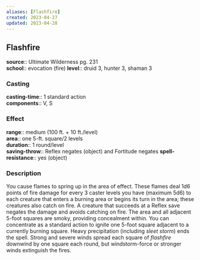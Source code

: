 ```yaml
---
aliases: [Flashfire]
created: 2023-04-27
updated: 2023-04-28
---
```


## Flashfire

**source**:: Ultimate Wilderness pg. 231  
**school**:: evocation (fire)
**level**:: druid 3, hunter 3, shaman 3

### Casting

**casting-time**:: 1 standard action  
**components**:: V, S

### Effect

**range**:: medium (100 ft. + 10 ft./level)  
**area**:: one 5-ft. square/2 levels  
**duration**:: 1 round/level  
**saving-throw**:: Reflex negates (object) and Fortitude negates
**spell-resistance**:: yes (object)

### Description

You cause flames to spring up in the area of effect. These flames deal 1d6 points of fire damage for every 3 caster levels you have (maximum 5d6) to each creature that enters a burning area or begins its turn in the area; these creatures also catch on fire. A creature that succeeds at a Reflex save negates the damage and avoids catching on fire. The area and all adjacent 5-foot squares are smoky, providing concealment within. You can concentrate as a standard action to ignite one 5-foot square adjacent to a currently burning square. Heavy precipitation (including *sleet storm*) ends the spell. Strong and severe winds spread each square of *flashfire* downwind by one square each round, but windstorm-force or stronger winds extinguish the fires.
